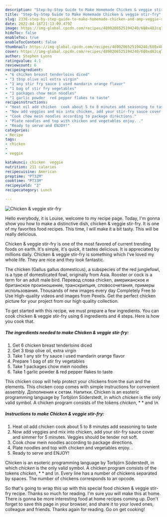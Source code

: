 ```yaml
---
description: "Step-by-Step Guide to Make Homemade Chicken & veggie stir-fry"
title: "Step-by-Step Guide to Make Homemade Chicken & veggie stir-fry"
slug: 2338-step-by-step-guide-to-make-homemade-chicken-and-amp-veggie-stir-fry
date: 2022-04-16T21:13:09.479Z
image: https://img-global.cpcdn.com/recipes/4890206525194240/680x482cq70/chicken-veggie-stir-fry-recipe-main-photo.jpg
hideToc: false
enableToc: true
enableTocContent: false
thumbnail: https://img-global.cpcdn.com/recipes/4890206525194240/680x482cq70/chicken-veggie-stir-fry-recipe-main-photo.jpg
cover: https://img-global.cpcdn.com/recipes/4890206525194240/680x482cq70/chicken-veggie-stir-fry-recipe-main-photo.jpg
author: Stephen Lyons
ratingvalue: 4.1
reviewcount: 6
recipeingredient:
- "6 chicken breast tenderloins diced"
- "3 tbsp olive oil extra virgin"
- "1 any stir fry sauce i used mandarin orange flavor"
- "1 bag of stir fry vegetables"
- "1 packages chow mein noodles"
- "1 garlic powder  red pepper flakes to taste"
recipeinstructions:
- "Heat oil add chicken  cook about 5 to 8 minutes add seasoning to taste"
- "Now add veggies and mix into chicken, add your stir-fry sauce cover and simmer for 5 minutes. Veggies should be tender not soft."
- "Cook chow mein noodles according to package directions."
- "Plate noodles and top with chicken and vegetables enjoy. ."
- "Ready to serve and ENJOY!"
categories:
- Recipe
tags:
- chicken
- 
- veggie

katakunci: chicken  veggie 
nutrition: 211 calories
recipecuisine: American
preptime: "PT32M"
cooktime: "PT33M"
recipeyield: "3"
recipecategory: Lunch

---
```



![Chicken & veggie stir-fry](https://img-global.cpcdn.com/recipes/4890206525194240/680x482cq70/chicken-veggie-stir-fry-recipe-main-photo.jpg)

Hello everybody, it is Louise, welcome to my recipe page. Today, I'm gonna show you how to make a distinctive dish, chicken & veggie stir-fry. It is one of my favorites food recipes. This time, I will make it a bit tasty. This will be really delicious.

Chicken & veggie stir-fry is one of the most favored of current trending foods on earth. It's simple, it's quick, it tastes delicious. It is appreciated by millions daily. Chicken & veggie stir-fry is something which I've loved my whole life. They are nice and they look fantastic.

The chicken (Gallus gallus domesticus), a subspecies of the red junglefowl, is a type of domesticated fowl, originally from Asia. Rooster or cock is a term for an adult male bird. Перевод слова chicken, американское и британское произношение, транскрипция, словосочетания, примеры использования. Thousands of new images every day Completely Free to Use High-quality videos and images from Pexels. Get the perfect chicken picture for your project from our high quality collection.


To get started with this recipe, we must prepare a few ingredients. You can cook chicken & veggie stir-fry using 6 ingredients and 4 steps. Here is how you cook that.

<!--inarticleads1-->

##### The ingredients needed to make Chicken & veggie stir-fry:

1. Get 6 chicken breast tenderloins diced
1. Get 3 tbsp olive oil, extra virgin
1. Take 1 any stir fry sauce i used mandarin orange flavor
1. Prepare 1 bag of stir fry vegetables
1. Take 1 packages chow mein noodles
1. Take 1 garlic powder & red pepper flakes to taste


This chicken coop will help protect your chickens from the sun and the elements. This chicken coop comes with simple instructions for convenient assembly. Дополнения к сетам. Напитки. Chicken is an esoteric programming language by Torbjörn Söderstedt, in which *chicken* is the only valid symbol. A chicken program consists of the tokens *chicken*, * * and *\n*. 

<!--inarticleads2-->

##### Instructions to make Chicken & veggie stir-fry:

1. Heat oil add chicken  cook about 5 to 8 minutes add seasoning to taste
1. Now add veggies and mix into chicken, add your stir-fry sauce cover and simmer for 5 minutes. Veggies should be tender not soft.
1. Cook chow mein noodles according to package directions.
1. Plate noodles and top with chicken and vegetables enjoy. .
1. Ready to serve and ENJOY!

Chicken is an esoteric programming language by Torbjörn Söderstedt, in which *chicken* is the only valid symbol. A chicken program consists of the tokens *chicken*, * * and *\n*. Every line has a number of chickens separated by spaces. The number of chickens corresponds to an opcode. 

So that's going to wrap this up with this special food chicken & veggie stir-fry recipe. Thanks so much for reading. I'm sure you will make this at home. There is gonna be more interesting food at home recipes coming up. Don't forget to save this page in your browser, and share it to your loved ones, colleague and friends. Thanks again for reading. Go on get cooking!
